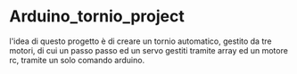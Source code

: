 # Arduino_tornio_project
l'idea di questo progetto è di creare un tornio automatico, gestito da tre motori, di cui un passo passo ed un servo gestiti tramite array ed un motore rc, tramite un solo comando arduino.
